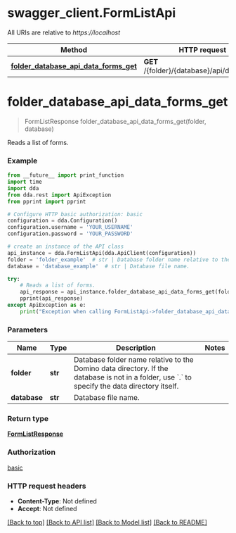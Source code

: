 # swagger_client.FormListApi

All URIs are relative to *https://localhost*

Method | HTTP request | Description
------------- | ------------- | -------------
[**folder_database_api_data_forms_get**](FormListApi.md#folder_database_api_data_forms_get) | **GET** /{folder}/{database}/api/data/forms | Reads a list of forms. 


# **folder_database_api_data_forms_get**
> FormListResponse folder_database_api_data_forms_get(folder, database)

Reads a list of forms. 

### Example

```python
from __future__ import print_function
import time
import dda
from dda.rest import ApiException
from pprint import pprint

# Configure HTTP basic authorization: basic
configuration = dda.Configuration()
configuration.username = 'YOUR_USERNAME'
configuration.password = 'YOUR_PASSWORD'

# create an instance of the API class
api_instance = dda.FormListApi(dda.ApiClient(configuration))
folder = 'folder_example'  # str | Database folder name relative to the Domino data directory.  If the database is not in a folder, use `.` to specify the data directory itself. 
database = 'database_example'  # str | Database file name.

try:
    # Reads a list of forms. 
    api_response = api_instance.folder_database_api_data_forms_get(folder, database)
    pprint(api_response)
except ApiException as e:
    print("Exception when calling FormListApi->folder_database_api_data_forms_get: %s\n" % e)
```

### Parameters

Name | Type | Description  | Notes
------------- | ------------- | ------------- | -------------
 **folder** | **str**| Database folder name relative to the Domino data directory.  If the database is not in a folder, use &#x60;.&#x60; to specify the data directory itself.  | 
 **database** | **str**| Database file name. | 

### Return type

[**FormListResponse**](FormListResponse.md)

### Authorization

[basic](../README.md#basic)

### HTTP request headers

 - **Content-Type**: Not defined
 - **Accept**: Not defined

[[Back to top]](#) [[Back to API list]](../README.md#documentation-for-api-endpoints) [[Back to Model list]](../README.md#documentation-for-models) [[Back to README]](../README.md)

